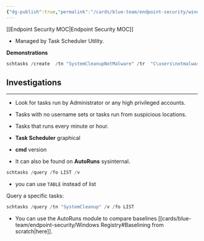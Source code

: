```yaml
---
{"dg-publish":true,"permalink":"/cards/blue-team/endpoint-security/windows-scheduled-tasks/"}
---
```


[[Endpoint Security MOC\|Endpoint Security MOC]]

- Managed by Task Scheduler Utility.

**Demonstrations**

```Powershell
schtasks /create  /tn "SystemCleanupNotMalware" /tr  "C\users\notmalware.exe" /sc daily /st 09:00 /ru SYSTEM
```

## Investigations
---
- Look for tasks run by Administrator or any high privileged accounts.
- Tasks with no username sets or tasks run from suspicious locations.
- Tasks that runs every minute or hour.

- **Task Scheduler** graphical
- **cmd** version
- It can also be found on **AutoRuns** sysinternal.

```PowerShell
schtasks /query /fo LIST /v
```

- you can use `TABLE` instead of list

Query a specific tasks:

```PowerShell
schtasks /query /tn "SystemCleanup" /v /fo LIST
```

- You can use the AutoRuns module to compare baselines [[cards/blue-team/endpoint-security/Windows Registry#Baselining from scratch\|here]].
